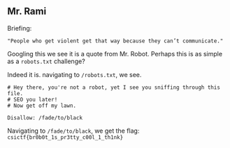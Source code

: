 ## Mr. Rami ##

Briefing:
```
"People who get violent get that way because they can’t communicate."
```

Googling this we see it is a quote from Mr. Robot. Perhaps this is as simple as a `robots.txt` challenge?

Indeed it is. navigating to `/robots.txt`, we see.  
```
# Hey there, you're not a robot, yet I see you sniffing through this file.
# SEO you later!
# Now get off my lawn.

Disallow: /fade/to/black
```  

Navigating to `/fade/to/black`, we get the flag:  
`csictf{br0b0t_1s_pr3tty_c00l_1_th1nk}`

